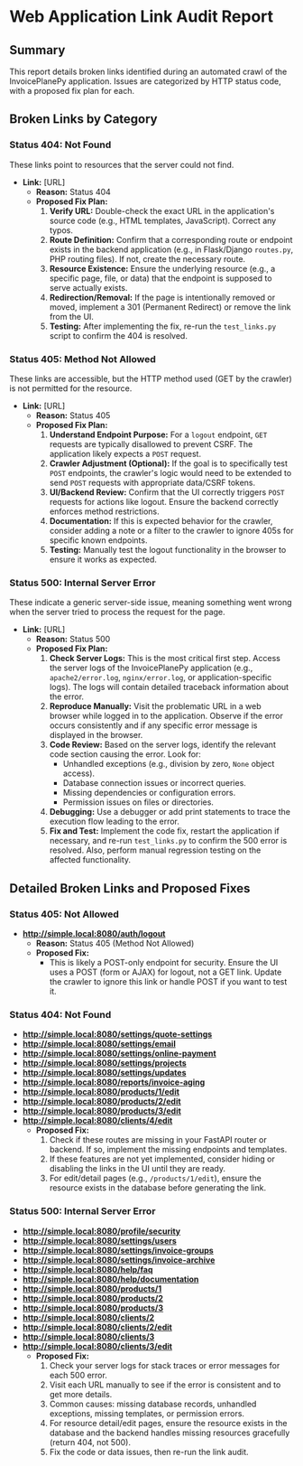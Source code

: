 # Web Application Link Audit Report

## Summary
This report details broken links identified during an automated crawl of the InvoicePlanePy application. Issues are categorized by HTTP status code, with a proposed fix plan for each.

## Broken Links by Category

### Status 404: Not Found
These links point to resources that the server could not find.

* **Link:** [URL]
    * **Reason:** Status 404
    * **Proposed Fix Plan:**
        1.  **Verify URL:** Double-check the exact URL in the application's source code (e.g., HTML templates, JavaScript). Correct any typos.
        2.  **Route Definition:** Confirm that a corresponding route or endpoint exists in the backend application (e.g., in Flask/Django `routes.py`, PHP routing files). If not, create the necessary route.
        3.  **Resource Existence:** Ensure the underlying resource (e.g., a specific page, file, or data) that the endpoint is supposed to serve actually exists.
        4.  **Redirection/Removal:** If the page is intentionally removed or moved, implement a 301 (Permanent Redirect) or remove the link from the UI.
        5.  **Testing:** After implementing the fix, re-run the `test_links.py` script to confirm the 404 is resolved.

### Status 405: Method Not Allowed
These links are accessible, but the HTTP method used (GET by the crawler) is not permitted for the resource.

* **Link:** [URL]
    * **Reason:** Status 405
    * **Proposed Fix Plan:**
        1.  **Understand Endpoint Purpose:** For a `logout` endpoint, `GET` requests are typically disallowed to prevent CSRF. The application likely expects a `POST` request.
        2.  **Crawler Adjustment (Optional):** If the goal is to specifically test `POST` endpoints, the crawler's logic would need to be extended to send `POST` requests with appropriate data/CSRF tokens.
        3.  **UI/Backend Review:** Confirm that the UI correctly triggers `POST` requests for actions like logout. Ensure the backend correctly enforces method restrictions.
        4.  **Documentation:** If this is expected behavior for the crawler, consider adding a note or a filter to the crawler to ignore 405s for specific known endpoints.
        5.  **Testing:** Manually test the logout functionality in the browser to ensure it works as expected.

### Status 500: Internal Server Error
These indicate a generic server-side issue, meaning something went wrong when the server tried to process the request for the page.

* **Link:** [URL]
    * **Reason:** Status 500
    * **Proposed Fix Plan:**
        1.  **Check Server Logs:** This is the most critical first step. Access the server logs of the InvoicePlanePy application (e.g., `apache2/error.log`, `nginx/error.log`, or application-specific logs). The logs will contain detailed traceback information about the error.
        2.  **Reproduce Manually:** Visit the problematic URL in a web browser while logged in to the application. Observe if the error occurs consistently and if any specific error message is displayed in the browser.
        3.  **Code Review:** Based on the server logs, identify the relevant code section causing the error. Look for:
            * Unhandled exceptions (e.g., division by zero, `None` object access).
            * Database connection issues or incorrect queries.
            * Missing dependencies or configuration errors.
            * Permission issues on files or directories.
        4.  **Debugging:** Use a debugger or add print statements to trace the execution flow leading to the error.
        5.  **Fix and Test:** Implement the code fix, restart the application if necessary, and re-run `test_links.py` to confirm the 500 error is resolved. Also, perform manual regression testing on the affected functionality.


## Detailed Broken Links and Proposed Fixes

### Status 405: Not Allowed

- **http://simple.local:8080/auth/logout**
    - **Reason:** Status 405 (Method Not Allowed)
    - **Proposed Fix:**
        - This is likely a POST-only endpoint for security. Ensure the UI uses a POST (form or AJAX) for logout, not a GET link. Update the crawler to ignore this link or handle POST if you want to test it.

### Status 404: Not Found

- **http://simple.local:8080/settings/quote-settings**
- **http://simple.local:8080/settings/email**
- **http://simple.local:8080/settings/online-payment**
- **http://simple.local:8080/settings/projects**
- **http://simple.local:8080/settings/updates**
- **http://simple.local:8080/reports/invoice-aging**
- **http://simple.local:8080/products/1/edit**
- **http://simple.local:8080/products/2/edit**
- **http://simple.local:8080/products/3/edit**
- **http://simple.local:8080/clients/4/edit**
    - **Proposed Fix:**
        1. Check if these routes are missing in your FastAPI router or backend. If so, implement the missing endpoints and templates.
        2. If these features are not yet implemented, consider hiding or disabling the links in the UI until they are ready.
        3. For edit/detail pages (e.g., `/products/1/edit`), ensure the resource exists in the database before generating the link.

### Status 500: Internal Server Error

- **http://simple.local:8080/profile/security**
- **http://simple.local:8080/settings/users**
- **http://simple.local:8080/settings/invoice-groups**
- **http://simple.local:8080/settings/invoice-archive**
- **http://simple.local:8080/help/faq**
- **http://simple.local:8080/help/documentation**
- **http://simple.local:8080/products/1**
- **http://simple.local:8080/products/2**
- **http://simple.local:8080/products/3**
- **http://simple.local:8080/clients/2**
- **http://simple.local:8080/clients/2/edit**
- **http://simple.local:8080/clients/3**
- **http://simple.local:8080/clients/3/edit**
    - **Proposed Fix:**
        1. Check your server logs for stack traces or error messages for each 500 error.
        2. Visit each URL manually to see if the error is consistent and to get more details.
        3. Common causes: missing database records, unhandled exceptions, missing templates, or permission errors.
        4. For resource detail/edit pages, ensure the resource exists in the database and the backend handles missing resources gracefully (return 404, not 500).
        5. Fix the code or data issues, then re-run the link audit.